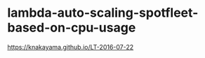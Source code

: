 lambda-auto-scaling-spotfleet-based-on-cpu-usage
================================================

https://knakayama.github.io/LT-2016-07-22
